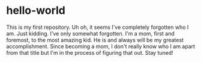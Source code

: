 # hello-world
This is my first repository.
Uh oh, it seems I've completely forgotten who I am. 
Just kidding. I've only somewhat forgotten.
I'm a mom, first and foremost, to the most amazing kid. He is and always will be my greatest accomplishment. Since becoming a mom, I don't really know who I am apart from that title but I'm in the process of figuring that out. 
Stay tuned!
